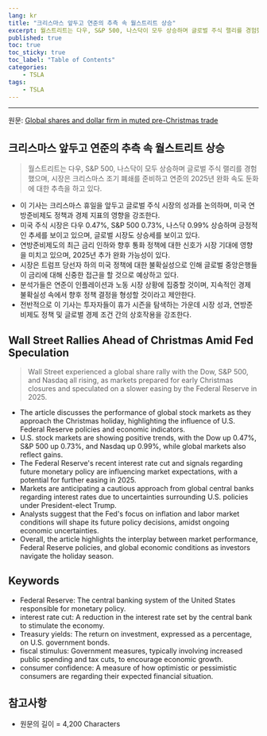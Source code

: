 ```yaml
---
lang: kr
title: "크리스마스 앞두고 연준의 추측 속 월스트리트 상승"
excerpt: 월스트리트는 다우, S&P 500, 나스닥이 모두 상승하며 글로벌 주식 랠리를 경험했으며, 시장은 크리스마스 조기 폐쇄를 준비하고 연준의 2025년 완화 속도 둔화에 대한 추측을 하고 있다.
published: true
toc: true
toc_sticky: true
toc_label: "Table of Contents"
categories:
    - TSLA
tags:
    - TSLA
---
```


---

  원문: [Global shares and dollar firm in muted pre-Christmas trade](https://www.investing.com/news/economy-news/asia-shares-rise-dollar-underpinned-by-elevated-bond-yields-3787799)

## 크리스마스 앞두고 연준의 추측 속 월스트리트 상승

> 월스트리트는 다우, S&P 500, 나스닥이 모두 상승하며 글로벌 주식 랠리를 경험했으며, 시장은 크리스마스 조기 폐쇄를 준비하고 연준의 2025년 완화 속도 둔화에 대한 추측을 하고 있다.


- 이 기사는 크리스마스 휴일을 앞두고 글로벌 주식 시장의 성과를 논의하며, 미국 연방준비제도 정책과 경제 지표의 영향을 강조한다.
- 미국 주식 시장은 다우 0.47%, S&P 500 0.73%, 나스닥 0.99% 상승하며 긍정적인 추세를 보이고 있으며, 글로벌 시장도 상승세를 보이고 있다.
- 연방준비제도의 최근 금리 인하와 향후 통화 정책에 대한 신호가 시장 기대에 영향을 미치고 있으며, 2025년 추가 완화 가능성이 있다.
- 시장은 트럼프 당선자 하의 미국 정책에 대한 불확실성으로 인해 글로벌 중앙은행들이 금리에 대해 신중한 접근을 할 것으로 예상하고 있다.
- 분석가들은 연준이 인플레이션과 노동 시장 상황에 집중할 것이며, 지속적인 경제 불확실성 속에서 향후 정책 결정을 형성할 것이라고 제안한다.
- 전반적으로 이 기사는 투자자들이 휴가 시즌을 탐색하는 가운데 시장 성과, 연방준비제도 정책 및 글로벌 경제 조건 간의 상호작용을 강조한다.

## Wall Street Rallies Ahead of Christmas Amid Fed Speculation

> Wall Street experienced a global share rally with the Dow, S&P 500, and Nasdaq all rising, as markets prepared for early Christmas closures and speculated on a slower easing by the Federal Reserve in 2025.


- The article discusses the performance of global stock markets as they approach the Christmas holiday, highlighting the influence of U.S. Federal Reserve policies and economic indicators.
- U.S. stock markets are showing positive trends, with the Dow up 0.47%, S&P 500 up 0.73%, and Nasdaq up 0.99%, while global markets also reflect gains.
- The Federal Reserve's recent interest rate cut and signals regarding future monetary policy are influencing market expectations, with a potential for further easing in 2025.
- Markets are anticipating a cautious approach from global central banks regarding interest rates due to uncertainties surrounding U.S. policies under President-elect Trump.
- Analysts suggest that the Fed's focus on inflation and labor market conditions will shape its future policy decisions, amidst ongoing economic uncertainties.
- Overall, the article highlights the interplay between market performance, Federal Reserve policies, and global economic conditions as investors navigate the holiday season.

## Keywords

- Federal Reserve: The central banking system of the United States responsible for monetary policy.
- interest rate cut: A reduction in the interest rate set by the central bank to stimulate the economy.
- Treasury yields: The return on investment, expressed as a percentage, on U.S. government bonds.
- fiscal stimulus: Government measures, typically involving increased public spending and tax cuts, to encourage economic growth.
- consumer confidence: A measure of how optimistic or pessimistic consumers are regarding their expected financial situation.

## 참고사항

- 원문의 길이 = 4,200 Characters

